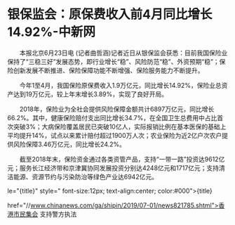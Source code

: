 # 银保监会：原保费收入前4月同比增长14.92%-中新网

　　本报北京6月23日电  (记者曲哲涵)记者近日从银保监会获悉：目前我国保险业保持了“三稳三好”发展态势，即行业增长“稳”、风险防范“稳”、外资预期“稳”；保险创新发展不断推进、保险保障功能不断增强、保险服务能力不断提升。

　　今年1至4月，我国保险原保费收入1.9万亿元，同比增长14.92%，保险业总资产达到19万亿元，较上年末增长3.89%，实现了良好开局。

　　2018年，保险业为全社会提供风险保障金额共计6897万亿元，同比增长66.2%。其中，健康保险赔付支出同比增长34.7%，在全国卫生总费用中占比首次突破3%；大病保险覆盖居民已突破10亿人，实际报销比例在基本医保的基础上平均提升14%，试点以来累计赔付超过1900万人次；农业保险为近2亿户次农户提供风险保障3.46万亿元，同比增长24.2%。

　　截至2018年末，保险资金通过各类资管产品，支持“一带一路”投资达9612亿元；服务长江经济带和京津冀协同发展投资分别达4248亿元和1717亿元；支持清洁能源、资源节约与污染防治等绿色产业达6942亿元。

le="{title}" style=" font-size:12px; text-align:center; color:#000">{title}

href="//www.chinanews.com/ga/shipin/2019/07-01/news821785.shtml">香港市民集会 支持警方执法
